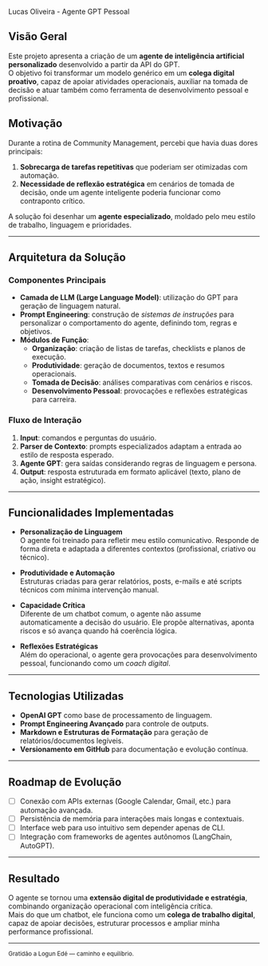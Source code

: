 Lucas Oliveira - Agente GPT Pessoal

## Visão Geral  
Este projeto apresenta a criação de um **agente de inteligência artificial personalizado** desenvolvido a partir da API do GPT.  
O objetivo foi transformar um modelo genérico em um **colega digital proativo**, capaz de apoiar atividades operacionais, auxiliar na tomada de decisão e atuar também como ferramenta de desenvolvimento pessoal e profissional.  

## Motivação  
Durante a rotina de Community Management, percebi que havia duas dores principais:  
1. **Sobrecarga de tarefas repetitivas** que poderiam ser otimizadas com automação.  
2. **Necessidade de reflexão estratégica** em cenários de tomada de decisão, onde um agente inteligente poderia funcionar como contraponto crítico.  

A solução foi desenhar um **agente especializado**, moldado pelo meu estilo de trabalho, linguagem e prioridades.  

---

## Arquitetura da Solução  

### Componentes Principais  
- **Camada de LLM (Large Language Model)**: utilização do GPT para geração de linguagem natural.  
- **Prompt Engineering**: construção de *sistemas de instruções* para personalizar o comportamento do agente, definindo tom, regras e objetivos.  
- **Módulos de Função**:  
  - **Organização**: criação de listas de tarefas, checklists e planos de execução.  
  - **Produtividade**: geração de documentos, textos e resumos operacionais.  
  - **Tomada de Decisão**: análises comparativas com cenários e riscos.  
  - **Desenvolvimento Pessoal**: provocações e reflexões estratégicas para carreira.  

### Fluxo de Interação  
1. **Input**: comandos e perguntas do usuário.  
2. **Parser de Contexto**: prompts especializados adaptam a entrada ao estilo de resposta esperado.  
3. **Agente GPT**: gera saídas considerando regras de linguagem e persona.  
4. **Output**: resposta estruturada em formato aplicável (texto, plano de ação, insight estratégico).  

---

## Funcionalidades Implementadas  

- **Personalização de Linguagem**  
  O agente foi treinado para refletir meu estilo comunicativo. Responde de forma direta e adaptada a diferentes contextos (profissional, criativo ou técnico).  

- **Produtividade e Automação**  
  Estruturas criadas para gerar relatórios, posts, e-mails e até scripts técnicos com mínima intervenção manual.  

- **Capacidade Crítica**  
  Diferente de um chatbot comum, o agente não assume automaticamente a decisão do usuário. Ele propõe alternativas, aponta riscos e só avança quando há coerência lógica.  

- **Reflexões Estratégicas**  
  Além do operacional, o agente gera provocações para desenvolvimento pessoal, funcionando como um *coach digital*.  

---

## Tecnologias Utilizadas  

- **OpenAI GPT** como base de processamento de linguagem.  
- **Prompt Engineering Avançado** para controle de outputs.  
- **Markdown e Estruturas de Formatação** para geração de relatórios/documentos legíveis.  
- **Versionamento em GitHub** para documentação e evolução contínua.  

---

## Roadmap de Evolução  

- [ ] Conexão com APIs externas (Google Calendar, Gmail, etc.) para automação avançada.  
- [ ] Persistência de memória para interações mais longas e contextuais.  
- [ ] Interface web para uso intuitivo sem depender apenas de CLI.  
- [ ] Integração com frameworks de agentes autônomos (LangChain, AutoGPT).  

---

## Resultado  
O agente se tornou uma **extensão digital de produtividade e estratégia**, combinando organização operacional com inteligência crítica.  
Mais do que um chatbot, ele funciona como um **colega de trabalho digital**, capaz de apoiar decisões, estruturar processos e ampliar minha performance profissional.

---
<sub>Gratidão a Logun Edé — caminho e equilíbrio.</sub>

